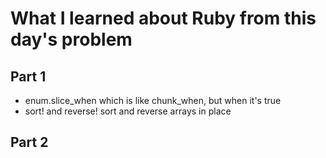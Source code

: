 # What I learned about Ruby from this day's problem
    
## Part 1
- enum.slice_when which is like chunk_when, but when it's true
- sort! and reverse! sort and reverse arrays in place
## Part 2
    
